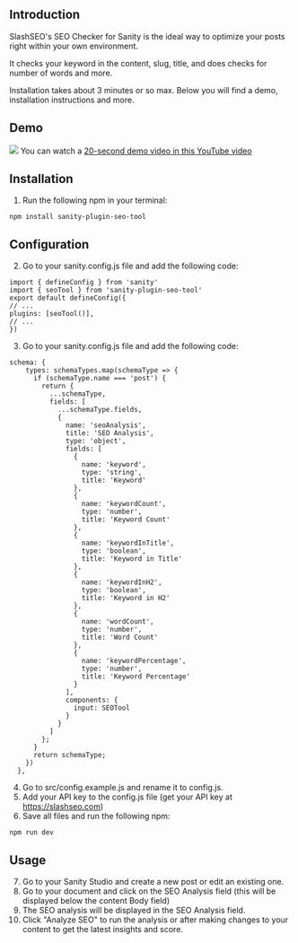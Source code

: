 ## Introduction
SlashSEO's SEO Checker for Sanity is the ideal way to optimize your posts right within your own environment. 

It checks your keyword in the content, slug, title, and does checks for number of words and more.

Installation takes about 3 minutes or so max. Below you will find a demo, installation instructions and more. 

## Demo
![](https://github.com/FHW3E/SlashSEO-for-Sanity/blob/main/SlashSEO%20SEO%20Checker%20Demo.gif)
You can watch a [20-second demo video in this YouTube video](https://youtu.be/LtMPb3rR7_M)

## Installation
1. Run the following npm in your terminal:
```
npm install sanity-plugin-seo-tool
```

## Configuration
2. Go to your sanity.config.js file and add the following code:


```
import { defineConfig } from 'sanity'
import { seoTool } from 'sanity-plugin-seo-tool'
export default defineConfig({
// ...
plugins: [seoTool()],
// ...
})
```

3. Go to your sanity.config.js file and add the following code:

```
schema: {
    types: schemaTypes.map(schemaType => {
      if (schemaType.name === 'post') {
        return {
          ...schemaType,
          fields: [
            ...schemaType.fields,
            {
              name: 'seoAnalysis',
              title: 'SEO Analysis',
              type: 'object',
              fields: [
                {
                  name: 'keyword',
                  type: 'string',
                  title: 'Keyword'
                },
                {
                  name: 'keywordCount',
                  type: 'number',
                  title: 'Keyword Count'
                },
                {
                  name: 'keywordInTitle',
                  type: 'boolean',
                  title: 'Keyword in Title'
                },
                {
                  name: 'keywordInH2',
                  type: 'boolean',
                  title: 'Keyword in H2'
                },
                {
                  name: 'wordCount',
                  type: 'number',
                  title: 'Word Count'
                },
                {
                  name: 'keywordPercentage',
                  type: 'number',
                  title: 'Keyword Percentage'
                }
              ],
              components: {
                input: SEOTool
              }
            }
          ]
        };
      }
      return schemaType;
    })
  },
```

4. Go to src/config.example.js and rename it to config.js.
5. Add your API key to the config.js file (get your API key at https://slashseo.com)
6. Save all files and run the following npm:
```
npm run dev
```

## Usage

7. Go to your Sanity Studio and create a new post or edit an existing one.
8. Go to your document and click on the SEO Analysis field (this will be displayed below the content Body field)
10. The SEO analysis will be displayed in the SEO Analysis field.
11. Click "Analyze SEO" to run the analysis or after making changes to your content to get the latest insights and score.
